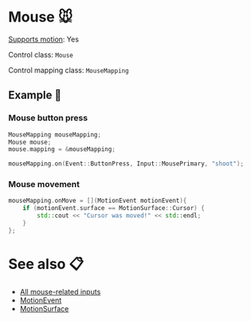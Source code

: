 # Mouse 🐭

[Supports motion](../getting-started/motion-controls.md): Yes

Control class: ``Mouse``

Control mapping class: ```MouseMapping```

## Example 🎉

### Mouse button press

````c++
MouseMapping mouseMapping;
Mouse mouse;
mouse.mapping = &mouseMapping;

mouseMapping.on(Event::ButtonPress, Input::MousePrimary, "shoot");
````

### Mouse movement

````c++
mouseMapping.onMove = [](MotionEvent motionEvent){
    if (motionEvent.surface == MotionSurface::Cursor) {
        std::cout << "Cursor was moved!" << std::endl;
    }
};
````

# See also 📋

- [All mouse-related inputs](../misc/enums-inputs.md)
- [MotionEvent](../misc/motion-event.md)
- [MotionSurface](../misc/motion-surface.md)
